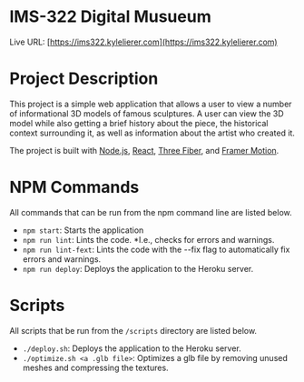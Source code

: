 # IMS-322 Digital Musueum

Live URL: [https://ims322.kylelierer.com](https://ims322.kylelierer.com)

# Project Description
This project is a simple web application that allows a user to view a number of informational 3D models 
of famous sculptures. A user can view the 3D model while also getting a brief history about the piece, the historical
context surrounding it, as well as information about the artist who created it.

The project is built with [Node.js](https://nodejs.org/en/), [React](https://reactjs.org/), [Three Fiber](https://github.com/pmndrs/react-three-fiber), and [Framer Motion](https://www.framer.com/motion/).

# NPM Commands
All commands that can be run from the npm command line are listed below.

- `npm start`: Starts the application
- `npm run lint`: Lints the code. *I.e., checks for errors and warnings.
- `npm run lint-fext`: Lints the code with the --fix flag to automatically fix errors and warnings.
- `npm run deploy`: Deploys the application to the Heroku server.

# Scripts
All scripts that be run from the `/scripts` directory are listed below.

- `./deploy.sh`: Deploys the application to the Heroku server.
- `./optimize.sh <a .glb file>`: Optimizes a glb file by removing unused meshes and compressing the textures.
